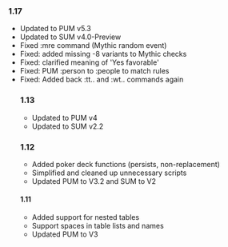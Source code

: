 ### 1.17
* Updated to PUM v5.3
* Updated to SUM v4.0-Preview
* Fixed :mre command (Mythic random event)
* Fixed: added missing -8 variants to Mythic checks
* Fixed: clarified meaning of 'Yes favorable'
* Fixed: PUM :person to :people to match rules
* Fixed: Added back :tt.<table>. and :wt.<wtable>. commands again  

### 1.13
* Updated to PUM v4
* Updated to SUM v2.2

### 1.12
* Added poker deck functions (persists, non-replacement)
* Simplified and cleaned up unnecessary scripts
* Updated PUM to V3.2 and SUM to V2

#### 1.11
* Added support for nested tables
* Support spaces in table lists and names
* Updated PUM to V3